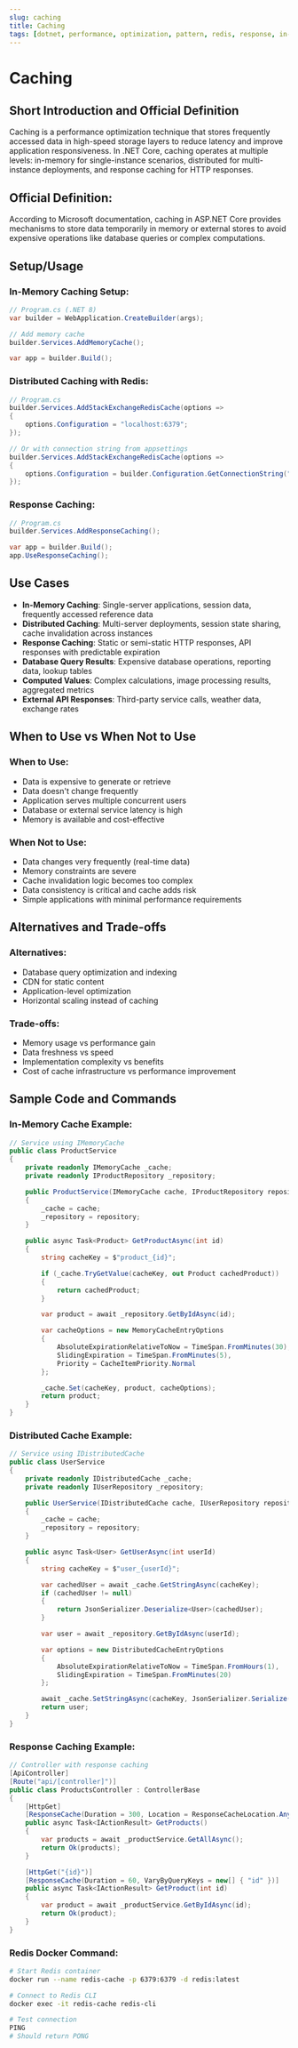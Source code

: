 ```yaml
---
slug: caching
title: Caching
tags: [dotnet, performance, optimization, pattern, redis, response, in-memory]
---
```


# Caching

## Short Introduction and Official Definition

Caching is a performance optimization technique that stores frequently accessed data in high-speed storage layers to reduce latency and improve application responsiveness. In .NET Core, caching operates at multiple levels: in-memory for single-instance scenarios, distributed for multi-instance deployments, and response caching for HTTP responses.

## Official Definition:

According to Microsoft documentation, caching in ASP.NET Core provides mechanisms to store data temporarily in memory or external stores to avoid expensive operations like database queries or complex computations.

## Setup/Usage

### In-Memory Caching Setup:

```csharp
// Program.cs (.NET 8)
var builder = WebApplication.CreateBuilder(args);

// Add memory cache
builder.Services.AddMemoryCache();

var app = builder.Build();
```

### Distributed Caching with Redis:

```csharp
// Program.cs
builder.Services.AddStackExchangeRedisCache(options =>
{
    options.Configuration = "localhost:6379";
});

// Or with connection string from appsettings
builder.Services.AddStackExchangeRedisCache(options =>
{
    options.Configuration = builder.Configuration.GetConnectionString("Redis");
});
```

### Response Caching:

```csharp
// Program.cs
builder.Services.AddResponseCaching();

var app = builder.Build();
app.UseResponseCaching();
```

## Use Cases

- **In-Memory Caching**: Single-server applications, session data, frequently accessed reference data
- **Distributed Caching**: Multi-server deployments, session state sharing, cache invalidation across instances
- **Response Caching**: Static or semi-static HTTP responses, API responses with predictable expiration
- **Database Query Results**: Expensive database operations, reporting data, lookup tables
- **Computed Values**: Complex calculations, image processing results, aggregated metrics
- **External API Responses**: Third-party service calls, weather data, exchange rates

## When to Use vs When Not to Use

### When to Use:

- Data is expensive to generate or retrieve
- Data doesn't change frequently
- Application serves multiple concurrent users
- Database or external service latency is high
- Memory is available and cost-effective

### When Not to Use:

- Data changes very frequently (real-time data)
- Memory constraints are severe
- Cache invalidation logic becomes too complex
- Data consistency is critical and cache adds risk
- Simple applications with minimal performance requirements

## Alternatives and Trade-offs

### Alternatives:

- Database query optimization and indexing
- CDN for static content
- Application-level optimization
- Horizontal scaling instead of caching

### Trade-offs:

- Memory usage vs performance gain
- Data freshness vs speed
- Implementation complexity vs benefits
- Cost of cache infrastructure vs performance improvement

## Sample Code and Commands

### In-Memory Cache Example:

```csharp
// Service using IMemoryCache
public class ProductService
{
    private readonly IMemoryCache _cache;
    private readonly IProductRepository _repository;

    public ProductService(IMemoryCache cache, IProductRepository repository)
    {
        _cache = cache;
        _repository = repository;
    }

    public async Task<Product> GetProductAsync(int id)
    {
        string cacheKey = $"product_{id}";

        if (_cache.TryGetValue(cacheKey, out Product cachedProduct))
        {
            return cachedProduct;
        }

        var product = await _repository.GetByIdAsync(id);

        var cacheOptions = new MemoryCacheEntryOptions
        {
            AbsoluteExpirationRelativeToNow = TimeSpan.FromMinutes(30),
            SlidingExpiration = TimeSpan.FromMinutes(5),
            Priority = CacheItemPriority.Normal
        };

        _cache.Set(cacheKey, product, cacheOptions);
        return product;
    }
}
```

### Distributed Cache Example:

```csharp
// Service using IDistributedCache
public class UserService
{
    private readonly IDistributedCache _cache;
    private readonly IUserRepository _repository;

    public UserService(IDistributedCache cache, IUserRepository repository)
    {
        _cache = cache;
        _repository = repository;
    }

    public async Task<User> GetUserAsync(int userId)
    {
        string cacheKey = $"user_{userId}";

        var cachedUser = await _cache.GetStringAsync(cacheKey);
        if (cachedUser != null)
        {
            return JsonSerializer.Deserialize<User>(cachedUser);
        }

        var user = await _repository.GetByIdAsync(userId);

        var options = new DistributedCacheEntryOptions
        {
            AbsoluteExpirationRelativeToNow = TimeSpan.FromHours(1),
            SlidingExpiration = TimeSpan.FromMinutes(20)
        };

        await _cache.SetStringAsync(cacheKey, JsonSerializer.Serialize(user), options);
        return user;
    }
}
```

### Response Caching Example:

```csharp
// Controller with response caching
[ApiController]
[Route("api/[controller]")]
public class ProductsController : ControllerBase
{
    [HttpGet]
    [ResponseCache(Duration = 300, Location = ResponseCacheLocation.Any)]
    public async Task<IActionResult> GetProducts()
    {
        var products = await _productService.GetAllAsync();
        return Ok(products);
    }

    [HttpGet("{id}")]
    [ResponseCache(Duration = 60, VaryByQueryKeys = new[] { "id" })]
    public async Task<IActionResult> GetProduct(int id)
    {
        var product = await _productService.GetByIdAsync(id);
        return Ok(product);
    }
}
```

### Redis Docker Command:

```bash
# Start Redis container
docker run --name redis-cache -p 6379:6379 -d redis:latest

# Connect to Redis CLI
docker exec -it redis-cache redis-cli

# Test connection
PING
# Should return PONG
```
